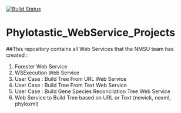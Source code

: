 [![Build Status](https://travis-ci.org/phylotastic/phylo_webservices)](https://travis-ci.org/phylotastic/phylo_webservices)

# Phylotastic_WebService_Projects
##This repository contains all Web Services that the NMSU team has created :
1. Forester Web Service
2. WSExecution Web Service
3. User Case : Build Tree From URL Web Service
4. User Case : Build Tree From Text Web Service
5. User Case : Build Gene Species Reconcilation Tree Web Service
6. Web Service to Build Tree based on URL or Text (newick, nexml, phyloxml)

